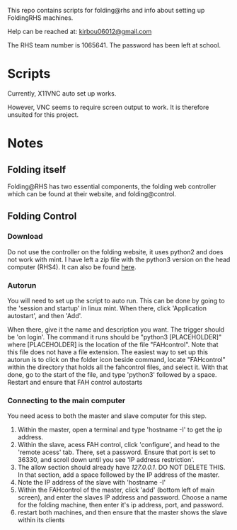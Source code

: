 This repo contains scripts for folding@rhs and info about setting up FoldingRHS machines.

Help can be reached at: kirbou06012@gmail.com

The RHS team number is 1065641. The password has been left at school.

# Scripts
Currently, X11VNC auto set up works.

However, VNC seems to require screen output to work. It is therefore unsuited for this project.

# Notes

## Folding itself

Folding@RHS has two essential components, the folding web controller which can be found at their website, and folding@control.

## Folding Control 

### Download

Do not use the controller on the folding website, it uses python2 and does not work with mint. I have left a zip file with the python3 version on the head computer (RHS4). It can also be found [here](https://github.com/cdberkstresser/fah-control). 

### Autorun

You will need to set up the script to auto run. This can be done by going to the 'session and startup' in linux mint. When there, click 'Application autostart', and then 'Add'. 

When there, give it the name and description you want. The trigger should be 'on login'. The command it runs should be "python3 [PLACEHOLDER]" where [PLACEHOLDER] is the location of the file "FAHcontrol". Note that this file does not have a file extension. The easiest way to set up this autorun is to click on the folder icon beside command, locate "FAHcontrol" within the directory that holds all the fahcontrol files, and select it. With that done, go to the start of the file, and type 'python3' followed by a space. 
Restart and ensure that FAH control autostarts

### Connecting to the main computer

You need acess to both the master and slave computer for this step. 

1. Within the master, open a terminal and type 'hostname -I' to get the ip address. 
2. Within the slave, acess FAH control, click 'configure', and head to the 'remote acess' tab. There, set a password. Ensure that port is set to 36330, and scroll down until you see 'IP address restriction'. 
3. The allow section should already have *127.0.0.1*. DO NOT DELETE THIS. In that section, add a space followed by the IP address of the master.
4. Note the IP address of the slave with 'hostname -I'
5. Within the FAHcontrol of the master, click 'add' (bottom left of main screen), and enter the slaves IP address and password. Choose a name for the folding machine, then enter it's ip address, port, and password.
6. restart both machines, and then ensure that the master shows the slave within its clients 
